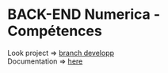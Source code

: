 # BACK-END Numerica - Compétences

Look project => [branch developp](https://github.com/j314h/backend-numerica-competences/tree/developp)  
Documentation => [here](https://github.com/j314h/backend-numerica-competences/blob/master/Documentation.md)
